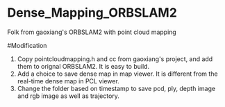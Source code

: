 # Dense_Mapping_ORBSLAM2
Folk  from gaoxiang's ORBSLAM2 with point cloud mapping

#Modification
1. Copy pointcloudmapping.h and cc from gaoxiang's project, and add them to orignal ORBSLAM2. It is easy to build.
2. Add a choice to save dense map in map viewer. It is different from the real-time dense map in PCL viewer.
3. Change the folder based on timestamp to save pcd, ply, depth image and rgb image as well as trajectory.
